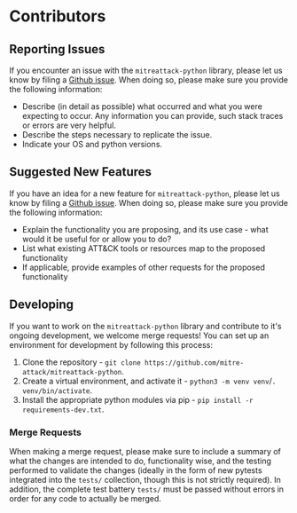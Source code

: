 # Contributors

## Reporting Issues
If you encounter an issue with the `mitreattack-python` library, please let us know by filing a [Github issue](https://github.com/mitre-attack/mitreattack-python/issues). When doing so, please make sure you provide the following information:
* Describe (in detail as possible) what occurred and what you were expecting to occur. Any information you can provide, such stack traces or errors are very helpful.
* Describe the steps necessary to replicate the issue.
* Indicate your OS and python versions.

## Suggested New Features
If you have an idea for a new feature for `mitreattack-python`, please let us know by filing a [Github issue](https://github.com/mitre-attack/mitreattack-python/issues). When doing so, please make sure you provide the following information:
* Explain the functionality you are proposing, and its use case - what would it be useful for or allow you to do?
* List what existing ATT&CK tools or resources map to the proposed functionality
* If applicable, provide examples of other requests for the proposed functionality

## Developing
If you want to work on the `mitreattack-python` library and contribute to it's ongoing development, we welcome merge requests! You can set up an environment for development by following this process:
1. Clone the repository - `git clone https://github.com/mitre-attack/mitreattack-python`.
2. Create a virtual environment, and activate it - `python3 -m venv venv`/`. venv/bin/activate`.
3. Install the appropriate python modules via pip - `pip install -r requirements-dev.txt`.

### Merge Requests
When making a merge request, please make sure to include a summary of what the changes are intended to do, functionality wise, and the testing performed to validate the changes (ideally in the form of new pytests integrated into the `tests/` collection, though this is not strictly required). In addition, the complete test battery `tests/` must be passed without errors in order for any code to actually be merged. 